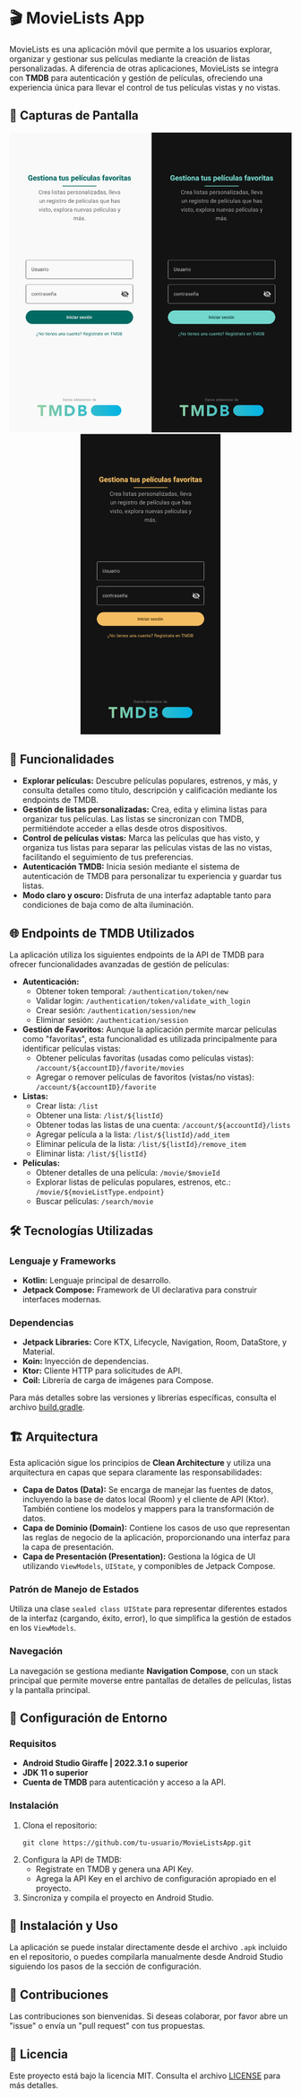 <h1>🎬 MovieLists App</h1> <p>MovieLists es una aplicación móvil que permite a los usuarios explorar, organizar y gestionar sus películas mediante la creación de listas personalizadas. A diferencia de otras aplicaciones, MovieLists se integra con <strong>TMDB</strong> para autenticación y gestión de películas, ofreciendo una experiencia única para llevar el control de tus películas vistas y no vistas.</p> <h2>📱 Capturas de Pantalla</h2> <p align="center"> <img src="./Screenshots/Screenshot_20241103_031827_Movie Lists.jpg" alt="Pantalla Principal" width="250" /> <img src="./Screenshots/Screenshot_20241103_031839_Movie Lists.jpg" alt="Pantalla Principal" width="250" /> <img src="./Screenshots/Screenshot_20241103_031904_Movie Lists.jpg" alt="Pantalla Principal" width="250" /> </p> <h2>🧩 Funcionalidades</h2> <ul> <li><strong>Explorar películas:</strong> Descubre películas populares, estrenos, y más, y consulta detalles como título, descripción y calificación mediante los endpoints de TMDB.</li> <li><strong>Gestión de listas personalizadas:</strong> Crea, edita y elimina listas para organizar tus películas. Las listas se sincronizan con TMDB, permitiéndote acceder a ellas desde otros dispositivos.</li> <li><strong>Control de películas vistas:</strong> Marca las películas que has visto, y organiza tus listas para separar las películas vistas de las no vistas, facilitando el seguimiento de tus preferencias.</li> <li><strong>Autenticación TMDB:</strong> Inicia sesión mediante el sistema de autenticación de TMDB para personalizar tu experiencia y guardar tus listas.</li> <li><strong>Modo claro y oscuro:</strong> Disfruta de una interfaz adaptable tanto para condiciones de baja como de alta iluminación.</li> </ul> <h2>🌐 Endpoints de TMDB Utilizados</h2> <p>La aplicación utiliza los siguientes endpoints de la API de TMDB para ofrecer funcionalidades avanzadas de gestión de películas:</p> <ul> <li><strong>Autenticación:</strong> <ul> <li>Obtener token temporal: <code>/authentication/token/new</code></li> <li>Validar login: <code>/authentication/token/validate_with_login</code></li> <li>Crear sesión: <code>/authentication/session/new</code></li> <li>Eliminar sesión: <code>/authentication/session</code></li> </ul> </li> <li><strong>Gestión de Favoritos:</strong> Aunque la aplicación permite marcar películas como "favoritas", esta funcionalidad es utilizada principalmente para identificar películas vistas: <ul> <li>Obtener películas favoritas (usadas como películas vistas): <code>/account/${accountID}/favorite/movies</code></li> <li>Agregar o remover películas de favoritos (vistas/no vistas): <code>/account/${accountID}/favorite</code></li> </ul> </li> <li><strong>Listas:</strong> <ul> <li>Crear lista: <code>/list</code></li> <li>Obtener una lista: <code>/list/${listId}</code></li> <li>Obtener todas las listas de una cuenta: <code>/account/${accountId}/lists</code></li> <li>Agregar película a la lista: <code>/list/${listId}/add_item</code></li> <li>Eliminar película de la lista: <code>/list/${listId}/remove_item</code></li> <li>Eliminar lista: <code>/list/${listId}</code></li> </ul> </li> <li><strong>Películas:</strong> <ul> <li>Obtener detalles de una película: <code>/movie/$movieId</code></li> <li>Explorar listas de películas populares, estrenos, etc.: <code>/movie/${movieListType.endpoint}</code></li> <li>Buscar películas: <code>/search/movie</code></li> </ul> </li> </ul> <h2>🛠️ Tecnologías Utilizadas</h2> <h3>Lenguaje y Frameworks</h3> <ul> <li><strong>Kotlin:</strong> Lenguaje principal de desarrollo.</li> <li><strong>Jetpack Compose:</strong> Framework de UI declarativa para construir interfaces modernas.</li> </ul> <h3>Dependencias</h3> <ul> <li><strong>Jetpack Libraries:</strong> Core KTX, Lifecycle, Navigation, Room, DataStore, y Material.</li> <li><strong>Koin:</strong> Inyección de dependencias.</li> <li><strong>Ktor:</strong> Cliente HTTP para solicitudes de API.</li> <li><strong>Coil:</strong> Librería de carga de imágenes para Compose.</li> </ul> <p>Para más detalles sobre las versiones y librerías específicas, consulta el archivo <a href="./build.gradle">build.gradle</a>.</p> <h2>🏗️ Arquitectura</h2> <p>Esta aplicación sigue los principios de <strong>Clean Architecture</strong> y utiliza una arquitectura en capas que separa claramente las responsabilidades:</p> <ul> <li><strong>Capa de Datos (Data):</strong> Se encarga de manejar las fuentes de datos, incluyendo la base de datos local (Room) y el cliente de API (Ktor). También contiene los modelos y mappers para la transformación de datos.</li> <li><strong>Capa de Dominio (Domain):</strong> Contiene los casos de uso que representan las reglas de negocio de la aplicación, proporcionando una interfaz para la capa de presentación.</li> <li><strong>Capa de Presentación (Presentation):</strong> Gestiona la lógica de UI utilizando <code>ViewModels</code>, <code>UIState</code>, y componibles de Jetpack Compose.</li> </ul> <h3>Patrón de Manejo de Estados</h3> <p>Utiliza una clase <code>sealed class UIState</code> para representar diferentes estados de la interfaz (cargando, éxito, error), lo que simplifica la gestión de estados en los <code>ViewModels</code>.</p> <h3>Navegación</h3> <p>La navegación se gestiona mediante <strong>Navigation Compose</strong>, con un stack principal que permite moverse entre pantallas de detalles de películas, listas y la pantalla principal.</p> <h2>🔧 Configuración de Entorno</h2> <h3>Requisitos</h3> <ul> <li><strong>Android Studio Giraffe | 2022.3.1 o superior</strong></li> <li><strong>JDK 11 o superior</strong></li> <li><strong>Cuenta de TMDB</strong> para autenticación y acceso a la API.</li> </ul> <h3>Instalación</h3> <ol> <li>Clona el repositorio: <pre><code>git clone https://github.com/tu-usuario/MovieListsApp.git</code></pre> </li> <li>Configura la API de TMDB: <ul> <li>Regístrate en TMDB y genera una API Key.</li> <li>Agrega la API Key en el archivo de configuración apropiado en el proyecto.</li> </ul> </li> <li>Sincroniza y compila el proyecto en Android Studio.</li> </ol> <h2>🚀 Instalación y Uso</h2> <p>La aplicación se puede instalar directamente desde el archivo <code>.apk</code> incluido en el repositorio, o puedes compilarla manualmente desde Android Studio siguiendo los pasos de la sección de configuración.</p> <h2>🤝 Contribuciones</h2> <p>Las contribuciones son bienvenidas. Si deseas colaborar, por favor abre un "issue" o envía un "pull request" con tus propuestas.</p> <h2>📄 Licencia</h2> <p>Este proyecto está bajo la licencia MIT. Consulta el archivo <a href="./LICENSE">LICENSE</a> para más detalles.</p>

